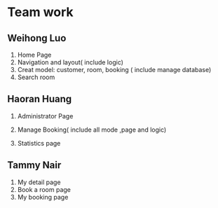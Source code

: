 # Team work



## Weihong Luo

1. Home Page
2. Navigation and layout( include logic)
3. Creat model: customer, room, booking ( include manage database)
4. Search room



## Haoran Huang

1. Administrator Page

2. Manage Booking( include all mode ,page and logic)

3. Statistics page

   

## Tammy Nair

1. My detail page
2. Book a room page
3. My booking page

